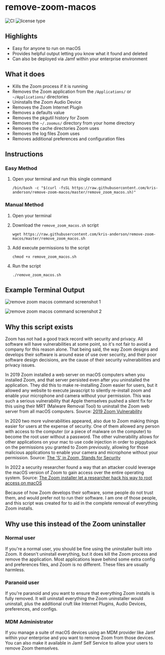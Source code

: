 # remove-zoom-macos

![CI](https://github.com/kris-anderson/remove-zoom-macos/workflows/CI/badge.svg?branch=master&event=push) ![license type](https://img.shields.io/github/license/kris-anderson/remove-zoom-macos)

## Highlights

* Easy for anyone to run on macOS
* Provides helpful output letting you know what it found and deleted
* Can also be deployed via Jamf within your enterprise environment

## What it does

* Kills the Zoom process if it is running
* Removes the Zoom application from the `/Applications/` or `~/Applications/` directories
* Uninstalls the Zoom Audio Device
* Removes the Zoom Internet Plugin
* Removes a defaults value
* Removes the pkgutil history for Zoom
* Removes the `~/.zoomus/` directory from your home directory
* Removes the cache directories Zoom uses
* Removes the log files Zoom uses
* Removes additional preferences and configuration files

## Instructions

### Easy Method

1. Open your terminal and run this single command

   ```shell
   /bin/bash -c "$(curl -fsSL https://raw.githubusercontent.com/kris-anderson/remove-zoom-macos/master/remove_zoom_macos.sh)"
   ```

### Manual Method

1. Open your terminal

2. Download the `remove_zoom_macos.sh` script

   ```shell
   wget https://raw.githubusercontent.com/kris-anderson/remove-zoom-macos/master/remove_zoom_macos.sh
   ```

3. Add execute permissions to the script

    ```shell
    chmod +x remove_zoom_macos.sh
    ```

4. Run the script

    ```shell
    ./remove_zoom_macos.sh
    ```

## Example Terminal Output

![remove zoom macos command screenshot 1](https://remove-zoom-macos.s3-us-west-2.amazonaws.com/images/remove_zoom_macos_terminal_output_1.jpg)

![remove zoom macos command screenshot 2](https://remove-zoom-macos.s3-us-west-2.amazonaws.com/images/remove_zoom_macos_terminal_output_2.jpg)

## Why this script exists

Zoom has not had a good track record with security and privacy. All software will have vulnerabilities at some point, so it's not fair to avoid a company for this reason alone. That being said, the way Zoom designs and develops their software is around ease of use over security, and their poor software design decisions, are the cause of their security vulnerabilities and privacy issues.

In 2019 Zoom installed a web server on macOS computers when you installed Zoom, and that server persisted even after you uninstalled the application. They did this to make re-installing Zoom easier for users, but it allowed any website to execute javascript to silently re-install zoom and enable your microphone and camera without your permission. This was such a serious vulnerability that Apple themselves pushed a silent fix for this using their MRT (Malware Removal Tool) to uninstall the Zoom web server from all macOS computers. Source: [2019 Zoom Vulnerability](https://www.schneier.com/blog/archives/2019/07/zoom_vulnerabil.html)

In 2020 two more vulnerabilities appeared, also due to Zoom making things easier for users at the expense of security. One of them allowed any person with access to the computer (or a piece of malware on the computer) to become the root user without a password. The other vulnerability allows for other applications on your mac to use code injection in order to piggyback on the permissions you granted to Zoom previously, allowing for those malicious applications to enable your camera and microphone without your permission. Source: [The 'S' in Zoom, Stands for Security](https://objective-see.com/blog/blog_0x56.html)

In 2022 a security researcher found a way that an attacker could leverage the macOS version of Zoom to gain access over the entire operating system. Source: [The Zoom installer let a researcher hack his way to root access on macOS](https://www.theverge.com/2022/8/12/23303411/zoom-defcon-root-access-privilege-escalation-hack-patrick-wardle)

Because of how Zoom develops their software, some people do not trust them, and would prefer not to run their software. I am one of those people, and this script was created for to aid in the complete removal of everything Zoom installs.

## Why use this instead of the Zoom uninstaller

### Normal user

If you're a normal user, you should be fine using the uninstaller built into Zoom. It doesn't uninstall everything, but it does kill the Zoom process and remove the application. Most applications leave behind some extra config and preferences files, and Zoom is no different. These files are usually harmless.

### Paranoid user

If you're paranoid and you want to ensure that everything Zoom installs is fully removed. It will uninstall everything the Zoom uninstaller would uninstall, plus the additional cruft like Internet Plugins, Audio Devices, preferences, and configs.

### MDM Administrator

If you manage a suite of macOS devices using an MDM provider like Jamf within your enterprise and you want to remove Zoom from those devices. You can also make it available in Jamf Self Service to allow your users to remove Zoom themselves.
